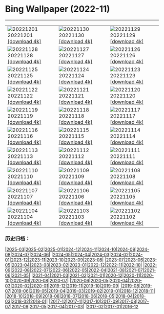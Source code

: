 # Bing Wallpaper (2022-11)
**************

<table><tr><td><img src="https://www.bing.com/th?id=OHR.AntarcticaDay_IT-IT2652307435_1920x1080.jpg" alt="20221201"> 20221201 <a href="https://www.bing.com/th?id=OHR.AntarcticaDay_IT-IT2652307435_UHD.jpg">[download 4k]</a></td><td><img src="https://www.bing.com/th?id=OHR.RovinjCroatia_IT-IT2055846992_1920x1080.jpg" alt="20221130"> 20221130 <a href="https://www.bing.com/th?id=OHR.RovinjCroatia_IT-IT2055846992_UHD.jpg">[download 4k]</a></td><td><img src="https://www.bing.com/th?id=OHR.HeronGiving_IT-IT1873839262_1920x1080.jpg" alt="20221129"> 20221129 <a href="https://www.bing.com/th?id=OHR.HeronGiving_IT-IT1873839262_UHD.jpg">[download 4k]</a></td></tr><tr><td><img src="https://www.bing.com/th?id=OHR.RedPlanetDay_IT-IT1471017689_1920x1080.jpg" alt="20221128"> 20221128 <a href="https://www.bing.com/th?id=OHR.RedPlanetDay_IT-IT1471017689_UHD.jpg">[download 4k]</a></td><td><img src="https://www.bing.com/th?id=OHR.Cecropia_IT-IT8145176801_1920x1080.jpg" alt="20221127"> 20221127 <a href="https://www.bing.com/th?id=OHR.Cecropia_IT-IT8145176801_UHD.jpg">[download 4k]</a></td><td><img src="https://www.bing.com/th?id=OHR.OliveTreeDay_IT-IT7589541081_1920x1080.jpg" alt="20221126"> 20221126 <a href="https://www.bing.com/th?id=OHR.OliveTreeDay_IT-IT7589541081_UHD.jpg">[download 4k]</a></td></tr><tr><td><img src="https://www.bing.com/th?id=OHR.AschauChiemgau_IT-IT6853143115_1920x1080.jpg" alt="20221125"> 20221125 <a href="https://www.bing.com/th?id=OHR.AschauChiemgau_IT-IT6853143115_UHD.jpg">[download 4k]</a></td><td><img src="https://www.bing.com/th?id=OHR.BorromeanIslands_IT-IT6457370638_1920x1080.jpg" alt="20221124"> 20221124 <a href="https://www.bing.com/th?id=OHR.BorromeanIslands_IT-IT6457370638_UHD.jpg">[download 4k]</a></td><td><img src="https://www.bing.com/th?id=OHR.HelianthusAnnuus_IT-IT6031312590_1920x1080.jpg" alt="20221123"> 20221123 <a href="https://www.bing.com/th?id=OHR.HelianthusAnnuus_IT-IT6031312590_UHD.jpg">[download 4k]</a></td></tr><tr><td><img src="https://www.bing.com/th?id=OHR.Waterleidingduinen_IT-IT5819363203_1920x1080.jpg" alt="20221122"> 20221122 <a href="https://www.bing.com/th?id=OHR.Waterleidingduinen_IT-IT5819363203_UHD.jpg">[download 4k]</a></td><td><img src="https://www.bing.com/th?id=OHR.FIFA2022_IT-IT5594380664_1920x1080.jpg" alt="20221121"> 20221121 <a href="https://www.bing.com/th?id=OHR.FIFA2022_IT-IT5594380664_UHD.jpg">[download 4k]</a></td><td><img src="https://www.bing.com/th?id=OHR.LandartPainting_IT-IT5351009585_1920x1080.jpg" alt="20221120"> 20221120 <a href="https://www.bing.com/th?id=OHR.LandartPainting_IT-IT5351009585_UHD.jpg">[download 4k]</a></td></tr><tr><td><img src="https://www.bing.com/th?id=OHR.ZNPVR_IT-IT5034248506_1920x1080.jpg" alt="20221119"> 20221119 <a href="https://www.bing.com/th?id=OHR.ZNPVR_IT-IT5034248506_UHD.jpg">[download 4k]</a></td><td><img src="https://www.bing.com/th?id=OHR.IslamicArt_IT-IT4726604829_1920x1080.jpg" alt="20221118"> 20221118 <a href="https://www.bing.com/th?id=OHR.IslamicArt_IT-IT4726604829_UHD.jpg">[download 4k]</a></td><td><img src="https://www.bing.com/th?id=OHR.McKenzieRiverTrail_IT-IT2780928427_1920x1080.jpg" alt="20221117"> 20221117 <a href="https://www.bing.com/th?id=OHR.McKenzieRiverTrail_IT-IT2780928427_UHD.jpg">[download 4k]</a></td></tr><tr><td><img src="https://www.bing.com/th?id=OHR.Unesco50_IT-IT2534743501_1920x1080.jpg" alt="20221116"> 20221116 <a href="https://www.bing.com/th?id=OHR.Unesco50_IT-IT2534743501_UHD.jpg">[download 4k]</a></td><td><img src="https://www.bing.com/th?id=OHR.LontraCanadensis_IT-IT2216857384_1920x1080.jpg" alt="20221115"> 20221115 <a href="https://www.bing.com/th?id=OHR.LontraCanadensis_IT-IT2216857384_UHD.jpg">[download 4k]</a></td><td><img src="https://www.bing.com/th?id=OHR.SanGiovanni_IT-IT1906486251_1920x1080.jpg" alt="20221114"> 20221114 <a href="https://www.bing.com/th?id=OHR.SanGiovanni_IT-IT1906486251_UHD.jpg">[download 4k]</a></td></tr><tr><td><img src="https://www.bing.com/th?id=OHR.IsarwinkelSylvenstein_IT-IT1521986963_1920x1080.jpg" alt="20221113"> 20221113 <a href="https://www.bing.com/th?id=OHR.IsarwinkelSylvenstein_IT-IT1521986963_UHD.jpg">[download 4k]</a></td><td><img src="https://www.bing.com/th?id=OHR.HainesEagle_IT-IT9514161235_1920x1080.jpg" alt="20221112"> 20221112 <a href="https://www.bing.com/th?id=OHR.HainesEagle_IT-IT9514161235_UHD.jpg">[download 4k]</a></td><td><img src="https://www.bing.com/th?id=OHR.TorrechiaraCastle_IT-IT9240835591_1920x1080.jpg" alt="20221111"> 20221111 <a href="https://www.bing.com/th?id=OHR.TorrechiaraCastle_IT-IT9240835591_UHD.jpg">[download 4k]</a></td></tr><tr><td><img src="https://www.bing.com/th?id=OHR.BadLightning_IT-IT8790128945_1920x1080.jpg" alt="20221110"> 20221110 <a href="https://www.bing.com/th?id=OHR.BadLightning_IT-IT8790128945_UHD.jpg">[download 4k]</a></td><td><img src="https://www.bing.com/th?id=OHR.HedgehogNest_IT-IT8372509232_1920x1080.jpg" alt="20221109"> 20221109 <a href="https://www.bing.com/th?id=OHR.HedgehogNest_IT-IT8372509232_UHD.jpg">[download 4k]</a></td><td><img src="https://www.bing.com/th?id=OHR.YiPeng_IT-IT8125779837_1920x1080.jpg" alt="20221108"> 20221108 <a href="https://www.bing.com/th?id=OHR.YiPeng_IT-IT8125779837_UHD.jpg">[download 4k]</a></td></tr><tr><td><img src="https://www.bing.com/th?id=OHR.Deities_IT-IT7902341628_1920x1080.jpg" alt="20221107"> 20221107 <a href="https://www.bing.com/th?id=OHR.Deities_IT-IT7902341628_UHD.jpg">[download 4k]</a></td><td><img src="https://www.bing.com/th?id=OHR.MarathonSunday_IT-IT7207610885_1920x1080.jpg" alt="20221106"> 20221106 <a href="https://www.bing.com/th?id=OHR.MarathonSunday_IT-IT7207610885_UHD.jpg">[download 4k]</a></td><td><img src="https://www.bing.com/th?id=OHR.Trossachs_IT-IT5458052217_1920x1080.jpg" alt="20221105"> 20221105 <a href="https://www.bing.com/th?id=OHR.Trossachs_IT-IT5458052217_UHD.jpg">[download 4k]</a></td></tr><tr><td><img src="https://www.bing.com/th?id=OHR.ItalyFreccetricolore_IT-IT3229207857_1920x1080.jpg" alt="20221104"> 20221104 <a href="https://www.bing.com/th?id=OHR.ItalyFreccetricolore_IT-IT3229207857_UHD.jpg">[download 4k]</a></td><td><img src="https://www.bing.com/th?id=OHR.AmboseliBioshere_IT-IT0771081871_1920x1080.jpg" alt="20221103"> 20221103 <a href="https://www.bing.com/th?id=OHR.AmboseliBioshere_IT-IT0771081871_UHD.jpg">[download 4k]</a></td><td><img src="https://www.bing.com/th?id=OHR.TeaPlantationsMunnar_IT-IT0534089614_1920x1080.jpg" alt="20221102"> 20221102 <a href="https://www.bing.com/th?id=OHR.TeaPlantationsMunnar_IT-IT0534089614_UHD.jpg">[download 4k]</a></td></tr></table>

### 历史归档：

|[2025-03](/../2025-03/2025-03.md)|[2025-02](/../2025-02/2025-02.md)|[2025-01](/../2025-01/2025-01.md)|[2024-12](/../2024-12/2024-12.md)|[2024-11](/../2024-11/2024-11.md)|[2024-10](/../2024-10/2024-10.md)|[2024-09](/../2024-09/2024-09.md)|[2024-08](/../2024-08/2024-08.md)|[2024-07](/../2024-07/2024-07.md)|[2024-06](/../2024-06/2024-06.md)|
|[2024-05](/../2024-05/2024-05.md)|[2024-04](/../2024-04/2024-04.md)|[2024-03](/../2024-03/2024-03.md)|[2024-02](/../2024-02/2024-02.md)|[2024-01](/../2024-01/2024-01.md)|[2023-12](/../2023-12/2023-12.md)|[2023-11](/../2023-11/2023-11.md)|[2023-10](/../2023-10/2023-10.md)|[2023-09](/../2023-09/2023-09.md)|[2023-08](/../2023-08/2023-08.md)|
|[2023-07](/../2023-07/2023-07.md)|[2023-06](/../2023-06/2023-06.md)|[2023-05](/../2023-05/2023-05.md)|[2023-04](/../2023-04/2023-04.md)|[2023-03](/../2023-03/2023-03.md)|[2023-02](/../2023-02/2023-02.md)|[2023-01](/../2023-01/2023-01.md)|[2022-12](/../2022-12/2022-12.md)|[2022-11](/2022-11.md)|[2022-10](/../2022-10/2022-10.md)|
|[2022-09](/../2022-09/2022-09.md)|[2022-08](/../2022-08/2022-08.md)|[2022-07](/../2022-07/2022-07.md)|[2022-06](/../2022-06/2022-06.md)|[2022-05](/../2022-05/2022-05.md)|[2022-04](/../2022-04/2022-04.md)|[2021-08](/../2021-08/2021-08.md)|[2021-07](/../2021-07/2021-07.md)|[2021-06](/../2021-06/2021-06.md)|[2021-05](/../2021-05/2021-05.md)|
|[2021-04](/../2021-04/2021-04.md)|[2021-03](/../2021-03/2021-03.md)|[2021-02](/../2021-02/2021-02.md)|[2021-01](/../2021-01/2021-01.md)|[2020-12](/../2020-12/2020-12.md)|[2020-11](/../2020-11/2020-11.md)|[2020-10](/../2020-10/2020-10.md)|[2020-09](/../2020-09/2020-09.md)|[2020-08](/../2020-08/2020-08.md)|[2020-07](/../2020-07/2020-07.md)|
|[2020-06](/../2020-06/2020-06.md)|[2020-05](/../2020-05/2020-05.md)|[2020-04](/../2020-04/2020-04.md)|[2020-03](/../2020-03/2020-03.md)|[2020-02](/../2020-02/2020-02.md)|[2020-01](/../2020-01/2020-01.md)|[2019-12](/../2019-12/2019-12.md)|[2019-11](/../2019-11/2019-11.md)|[2019-10](/../2019-10/2019-10.md)|[2019-09](/../2019-09/2019-09.md)|
|[2019-08](/../2019-08/2019-08.md)|[2019-07](/../2019-07/2019-07.md)|[2019-06](/../2019-06/2019-06.md)|[2019-05](/../2019-05/2019-05.md)|[2019-04](/../2019-04/2019-04.md)|[2019-03](/../2019-03/2019-03.md)|[2019-02](/../2019-02/2019-02.md)|[2019-01](/../2019-01/2019-01.md)|[2018-12](/../2018-12/2018-12.md)|[2018-11](/../2018-11/2018-11.md)|
|[2018-10](/../2018-10/2018-10.md)|[2018-09](/../2018-09/2018-09.md)|[2018-08](/../2018-08/2018-08.md)|[2018-07](/../2018-07/2018-07.md)|[2018-06](/../2018-06/2018-06.md)|[2018-05](/../2018-05/2018-05.md)|[2018-04](/../2018-04/2018-04.md)|[2018-03](/../2018-03/2018-03.md)|[2018-02](/../2018-02/2018-02.md)|[2018-01](/../2018-01/2018-01.md)|
|[2017-12](/../2017-12/2017-12.md)|[2017-11](/../2017-11/2017-11.md)|[2017-10](/../2017-10/2017-10.md)|[2017-09](/../2017-09/2017-09.md)|[2017-08](/../2017-08/2017-08.md)|[2017-07](/../2017-07/2017-07.md)|[2017-06](/../2017-06/2017-06.md)|[2017-05](/../2017-05/2017-05.md)|[2017-04](/../2017-04/2017-04.md)|[2017-03](/../2017-03/2017-03.md)|
|[2017-02](/../2017-02/2017-02.md)|[2017-01](/../2017-01/2017-01.md)|[2016-12](/../2016-12/2016-12.md)
